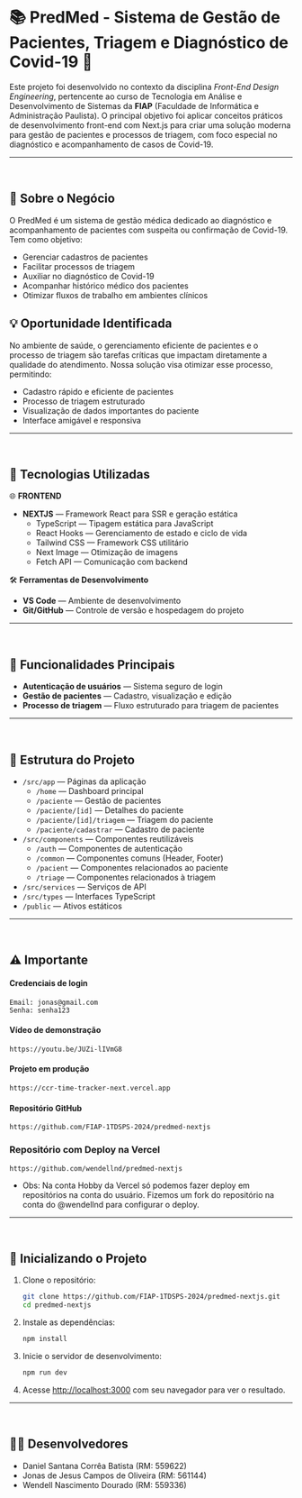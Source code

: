 # 📚 PredMed - Sistema de Gestão de Pacientes, Triagem e Diagnóstico de Covid-19 🏥

Este projeto foi desenvolvido no contexto da disciplina _Front-End Design Engineering_, pertencente ao curso de Tecnologia em Análise e Desenvolvimento de Sistemas da **FIAP** (Faculdade de Informática e Administração Paulista). O principal objetivo foi aplicar conceitos práticos de desenvolvimento front-end com Next.js para criar uma solução moderna para gestão de pacientes e processos de triagem, com foco especial no diagnóstico e acompanhamento de casos de Covid-19.

---

&nbsp;

## 🧩 Sobre o Negócio

O PredMed é um sistema de gestão médica dedicado ao diagnóstico e acompanhamento de pacientes com suspeita ou confirmação de Covid-19. Tem como objetivo:

- Gerenciar cadastros de pacientes
- Facilitar processos de triagem
- Auxiliar no diagnóstico de Covid-19
- Acompanhar histórico médico dos pacientes
- Otimizar fluxos de trabalho em ambientes clínicos

## 💡 Oportunidade Identificada

No ambiente de saúde, o gerenciamento eficiente de pacientes e o processo de triagem são tarefas críticas que impactam diretamente a qualidade do atendimento. Nossa solução visa otimizar esse processo, permitindo:

- Cadastro rápido e eficiente de pacientes
- Processo de triagem estruturado
- Visualização de dados importantes do paciente
- Interface amigável e responsiva

---

&nbsp;

## 🧩 Tecnologias Utilizadas

🌐 **FRONTEND**

- **NEXTJS** — Framework React para SSR e geração estática
  - TypeScript — Tipagem estática para JavaScript
  - React Hooks — Gerenciamento de estado e ciclo de vida
  - Tailwind CSS — Framework CSS utilitário
  - Next Image — Otimização de imagens
  - Fetch API — Comunicação com backend

🛠️ **Ferramentas de Desenvolvimento**

- **VS Code** — Ambiente de desenvolvimento
- **Git/GitHub** — Controle de versão e hospedagem do projeto

---

&nbsp;

## 📱 Funcionalidades Principais

- **Autenticação de usuários** — Sistema seguro de login
- **Gestão de pacientes** — Cadastro, visualização e edição
- **Processo de triagem** — Fluxo estruturado para triagem de pacientes

---

&nbsp;

## 🧪 Estrutura do Projeto

- `/src/app` — Páginas da aplicação
  - `/home` — Dashboard principal
  - `/paciente` — Gestão de pacientes
  - `/paciente/[id]` — Detalhes do paciente
  - `/paciente/[id]/triagem` — Triagem do paciente
  - `/paciente/cadastrar` — Cadastro de paciente
- `/src/components` — Componentes reutilizáveis
  - `/auth` — Componentes de autenticação
  - `/common` — Componentes comuns (Header, Footer)
  - `/pacient` — Componentes relacionados ao paciente
  - `/triage` — Componentes relacionados à triagem
- `/src/services` — Serviços de API
- `/src/types` — Interfaces TypeScript
- `/public` — Ativos estáticos

---

&nbsp;

## ⚠️ Importante

#### Credenciais de login

```
Email: jonas@gmail.com
Senha: senha123
```

#### Vídeo de demonstração

```
https://youtu.be/JUZi-lIVmG8
```

#### Projeto em produção

```
https://ccr-time-tracker-next.vercel.app
```

#### Repositório GitHub

```
https://github.com/FIAP-1TDSPS-2024/predmed-nextjs
```

### Repositório com Deploy na Vercel

```
https://github.com/wendellnd/predmed-nextjs
```

- Obs: Na conta Hobby da Vercel só podemos fazer deploy em repositórios na conta do usuário. Fizemos um fork do repositório na conta do @wendellnd para configurar o deploy.

---

&nbsp;

## 🚀 Inicializando o Projeto

1. Clone o repositório:

   ```bash
   git clone https://github.com/FIAP-1TDSPS-2024/predmed-nextjs.git
   cd predmed-nextjs
   ```

2. Instale as dependências:

   ```bash
   npm install
   ```

3. Inicie o servidor de desenvolvimento:

   ```bash
   npm run dev
   ```

4. Acesse [http://localhost:3000](http://localhost:3000) com seu navegador para ver o resultado.

---

&nbsp;

## 🧑‍💻 Desenvolvedores

- Daniel Santana Corrêa Batista (RM: 559622)
- Jonas de Jesus Campos de Oliveira (RM: 561144)
- Wendell Nascimento Dourado (RM: 559336)
